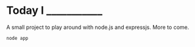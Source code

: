 # Today I ___________

A small project to play around with node.js and expressjs. More to come.


```node app```